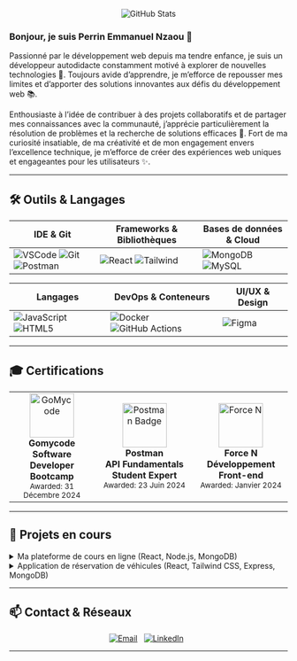 <!-- Banner -->
<p align="center">
  <img src="https://github-readme-stats.vercel.app/api?username=pnzaou&show_icons=true&theme=radical&include_all_commits=true" alt="GitHub Stats" />
</p>

### Bonjour, je suis **Perrin Emmanuel Nzaou** 👋

Passionné par le développement web depuis ma tendre enfance, je suis un développeur autodidacte constamment motivé à explorer de nouvelles technologies 🚀. Toujours avide d’apprendre, je m’efforce de repousser mes limites et d’apporter des solutions innovantes aux défis du développement web 📚.

Enthousiaste à l’idée de contribuer à des projets collaboratifs et de partager mes connaissances avec la communauté, j’apprécie particulièrement la résolution de problèmes et la recherche de solutions efficaces 🤝. Fort de ma curiosité insatiable, de ma créativité et de mon engagement envers l’excellence technique, je m’efforce de créer des expériences web uniques et engageantes pour les utilisateurs ✨.

---

## 🛠️ Outils & Langages

| IDE & Git               | Frameworks & Bibliothèques     | Bases de données & Cloud    |
|-------------------------|--------------------------------|-----------------------------|
| ![VSCode](https://skillicons.dev/icons?i=vscode) ![Git](https://skillicons.dev/icons?i=git,github) ![Postman](https://skillicons.dev/icons?i=postman) | ![React](https://skillicons.dev/icons?i=react,vue,next) ![Tailwind](https://skillicons.dev/icons?i=tailwind,bootstrap) | ![MongoDB](https://skillicons.dev/icons?i=mongodb) ![MySQL](https://skillicons.dev/icons?i=mysql) |

| Langages                | DevOps & Conteneurs            | UI/UX & Design             |
|-------------------------|--------------------------------|-----------------------------|
| ![JavaScript](https://skillicons.dev/icons?i=js,ts) ![HTML5](https://skillicons.dev/icons?i=html,css,scss) | ![Docker](https://skillicons.dev/icons?i=docker) ![GitHub Actions](https://img.shields.io/badge/CI%2FCD-GHActions-blue) | ![Figma](https://skillicons.dev/icons?i=figma) |

---

## 🎓 Certifications

<table>
  <tr>
    <td align="center">
      <a href="https://diploma.gomycode.app/?id=31733065242678985">
        <img src="https://scontent.fdkr6-1.fna.fbcdn.net/v/t39.30808-6/387072056_659845202908519_1663994269270741127_n.jpg?_nc_cat=109&ccb=1-7&_nc_sid=6ee11a&_nc_ohc=b4cg7THHDWgQ7kNvwHKV0R8&_nc_oc=AdlOtzpqVtag6n3KjemtPaPpEHokDKqI_QmJDcwYDdXn2HPDQ8ic-2_C6rwPujLuGWU&_nc_zt=23&_nc_ht=scontent.fdkr6-1.fna&_nc_gid=XDtheejHSkh3cHCumCgF-A&oh=00_AfP1ZE_mPVKZm9awW6MN2DTifzYF8jFdMZHt6oKSfWVdNQ&oe=686D8447" width="80" alt="GoMycode">
      </a><br>
      <strong>Gomycode<br>Software Developer Bootcamp</strong><br>
      <small>Awarded: 31 Décembre 2024</small>
    </td>
    <td align="center">
      <a href="https://api.badgr.io/public/assertions/MIA4wtwYRt-dmCF8mrx9gw?identity__email=perrinemmanuelnzaou%40gmail.com">
        <img src="https://api.badgr.io/public/assertions/MIA4wtwYRt-dmCF8mrx9gw/image" width="80" alt="Postman Badge">
      </a><br>
      <strong>Postman<br>API Fundamentals Student Expert</strong><br>
      <small>Awarded: 23 Juin 2024</small>
    </td>
    <td align="center">
      <a href="https://formation.force-n.sn/mod/customcert/verify_certificate.php?contextid=248505&code=udGgyQp5HR&qrcode=1">
        <img src="https://media.licdn.com/dms/image/sync/v2/D4E27AQFvD-s7s_orUg/articleshare-shrink_800/articleshare-shrink_800/0/1711652127574?e=2147483647&v=beta&t=gJY6uWr66zLb8cpUn1NBqi_xsWUsQXXRDP7HI1FNKvE" width="80" alt="Force N">
      </a><br>
      <strong>Force N<br>Développement Front-end</strong><br>
      <small>Awarded: Janvier 2024</small>
    </td>
  </tr>
</table>


---

## 🔭 Projets en cours

<details>
  <summary>Ma plateforme de cours en ligne (React, Node.js, MongoDB)</summary>

  - Système de vidéos et quiz interactifs
  - Paiement avant accès aux résultats d'examens
  - Export PDF des certificats
</details>

<details>
  <summary>Application de réservation de véhicules (React, Tailwind CSS, Express, MongoDB)</summary>

  - Sélection de dates avec calendrier
  - Calcul dynamique du prix
  - PDF des devis imprimables
</details>

---

## 📫 Contact & Réseaux

<p align="center">
  <a href="mailto:nzaouperrinemmanuel@gmail.com"><img src="https://img.shields.io/badge/📧-Email-blue?style=flat-square" alt="Email"></a>
  &nbsp;
  <a href="https://www.linkedin.com/in/pnzaou"><img src="https://img.shields.io/badge/LinkedIn-Profile-blue?style=flat-square" alt="LinkedIn"></a>
  &nbsp;
</p>

---

